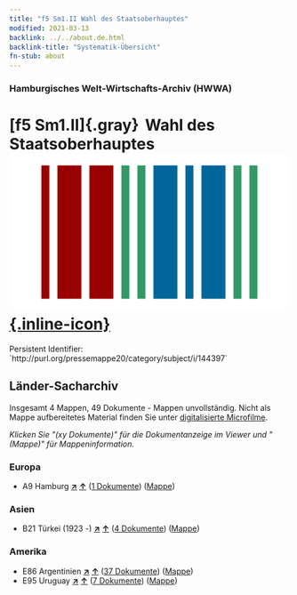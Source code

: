 ```yaml
---
title: "f5 Sm1.II Wahl des Staatsoberhauptes"
modified: 2021-03-13
backlink: ../../about.de.html
backlink-title: "Systematik-Übersicht"
fn-stub: about
---
```


### Hamburgisches Welt-Wirtschafts-Archiv (HWWA)

# [f5 Sm1.II]{.gray}&#8201; Wahl des Staatsoberhauptes &#160; [![Wikidata](/images/Wikidata-logo.svg "Wikidata"){.inline-icon}](http://www.wikidata.org/entity/Q104699649)

<div class="hint">Persistent Identifier: `http://purl.org/pressemappe20/category/subject/i/144397`</div>







## Länder-Sacharchiv




Insgesamt 4 Mappen, 49 Dokumente - Mappen unvollständig.
Nicht als Mappe aufbereitetes Material finden Sie unter [digitalisierte Microfilme](/film/h1_sh.de.html).

_Klicken Sie "(xy Dokumente)" für die Dokumentanzeige im Viewer und "(Mappe)" für Mappeninformation._




### Europa

- A9 Hamburg [**&nearr;**](../../../geo/i/140905/about.de.html "Hamburg (alle Mappen)") [**&uarr;**](../../../geo/about.de.html#A9 "Ländersystematik") (<a href="https://pm20.zbw.eu/iiifview/folder/sh/140905,144397" title="über: Hamburg : Wahl des Staatsoberhauptes" target="_blank">1 Dokumente</a>) ([Mappe](../../../../folder/sh/1409xx/140905/1443xx/144397/about.de.html))

### Asien

- B21 Türkei (1923 -) [**&nearr;**](../../../geo/i/141111/about.de.html "Türkei (1923 -) (alle Mappen)") [**&uarr;**](../../../geo/about.de.html#B21 "Ländersystematik") (<a href="https://pm20.zbw.eu/iiifview/folder/sh/141111,144397" title="über: Türkei (1923 -) : Wahl des Staatsoberhauptes" target="_blank">4 Dokumente</a>) ([Mappe](../../../../folder/sh/1411xx/141111/1443xx/144397/about.de.html))

### Amerika

- E86 Argentinien [**&nearr;**](../../../geo/i/141692/about.de.html "Argentinien (alle Mappen)") [**&uarr;**](../../../geo/about.de.html#E86 "Ländersystematik") (<a href="https://pm20.zbw.eu/iiifview/folder/sh/141692,144397" title="über: Argentinien : Wahl des Staatsoberhauptes" target="_blank">37 Dokumente</a>) ([Mappe](../../../../folder/sh/1416xx/141692/1443xx/144397/about.de.html))
- E95 Uruguay [**&nearr;**](../../../geo/i/141695/about.de.html "Uruguay (alle Mappen)") [**&uarr;**](../../../geo/about.de.html#E95 "Ländersystematik") (<a href="https://pm20.zbw.eu/iiifview/folder/sh/141695,144397" title="über: Uruguay : Wahl des Staatsoberhauptes" target="_blank">7 Dokumente</a>) ([Mappe](../../../../folder/sh/1416xx/141695/1443xx/144397/about.de.html))








